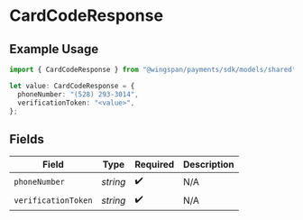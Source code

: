 # CardCodeResponse

## Example Usage

```typescript
import { CardCodeResponse } from "@wingspan/payments/sdk/models/shared";

let value: CardCodeResponse = {
  phoneNumber: "(528) 293-3014",
  verificationToken: "<value>",
};
```

## Fields

| Field               | Type                | Required            | Description         |
| ------------------- | ------------------- | ------------------- | ------------------- |
| `phoneNumber`       | *string*            | :heavy_check_mark:  | N/A                 |
| `verificationToken` | *string*            | :heavy_check_mark:  | N/A                 |